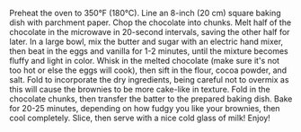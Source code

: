Preheat the oven to 350°F (180°C). Line an 8-inch (20 cm) square baking dish with parchment paper.
Chop the chocolate into chunks. Melt half of the chocolate in the microwave in 20-second intervals, saving the other half for later.
In a large bowl, mix the butter and sugar with an electric hand mixer, then beat in the eggs and vanilla for 1-2 minutes, until the mixture becomes fluffy and light in color.
Whisk in the melted chocolate (make sure it's not too hot or else the eggs will cook), then sift in the flour, cocoa powder, and salt. Fold to incorporate the dry ingredients, being careful not to overmix as this will cause the brownies to be more cake-like in texture.
Fold in the chocolate chunks, then transfer the batter to the prepared baking dish.
Bake for 20-25 minutes, depending on how fudgy you like your brownies, then cool completely.
Slice, then serve with a nice cold glass of milk!
Enjoy!